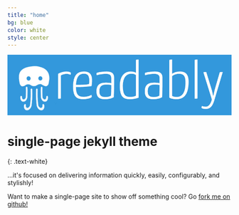 ```yaml
---
title: "home"
bg: blue
color: white
style: center
---
```


<img src='img/readably_logo_whbl.jpg' width="600">


# single-page jekyll theme
{: .text-white}


…it's focused on delivering information quickly, easily, configurably, and stylishly!

Want to make a single-page site to show off something cool? Go [fork me on github!](https://github.com/t413/SinglePaged)


